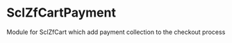 SclZfCartPayment
================

Module for SclZfCart which add payment collection to the checkout process